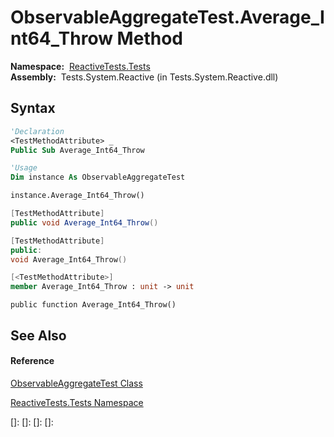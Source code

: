 # ObservableAggregateTest.Average\_Int64\_Throw Method

**Namespace:**  [ReactiveTests.Tests](ReactiveTests.Tests\ReactiveTests.Tests.md)  
**Assembly:**  Tests.System.Reactive (in Tests.System.Reactive.dll)

## Syntax

```vb
'Declaration
<TestMethodAttribute> _
Public Sub Average_Int64_Throw
```

```vb
'Usage
Dim instance As ObservableAggregateTest

instance.Average_Int64_Throw()
```

```csharp
[TestMethodAttribute]
public void Average_Int64_Throw()
```

```c++
[TestMethodAttribute]
public:
void Average_Int64_Throw()
```

```fsharp
[<TestMethodAttribute>]
member Average_Int64_Throw : unit -> unit 
```

```jscript
public function Average_Int64_Throw()
```

## See Also

#### Reference

[ObservableAggregateTest Class](ObservableAggregateTest\ObservableAggregateTest.md)

[ReactiveTests.Tests Namespace](ReactiveTests.Tests\ReactiveTests.Tests.md)

[]: 
[]: 
[]: 
[]: 
